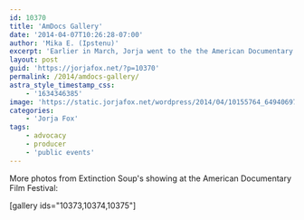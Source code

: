 ```yaml
---
id: 10370
title: 'AmDocs Gallery'
date: '2014-04-07T10:26:28-07:00'
author: 'Mika E. (Ipstenu)'
excerpt: 'Earlier in March, Jorja went to the the American Documentary Film Festival for Extinction Soup.'
layout: post
guid: 'https://jorjafox.net/?p=10370'
permalink: /2014/amdocs-gallery/
astra_style_timestamp_css:
    - '1634346385'
image: 'https://static.jorjafox.net/wordpress/2014/04/10155764_649406975125211_5850942742010849950_n_w580_h386.jpg'
categories:
    - 'Jorja Fox'
tags:
    - advocacy
    - producer
    - 'public events'
---
```


More photos from Extinction Soup's showing at the American Documentary Film Festival:

[gallery ids="10373,10374,10375"]